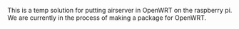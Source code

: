 This is a temp solution for putting airserver in OpenWRT on the raspberry pi. 
We are currently in the process of making a package for OpenWRT.